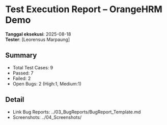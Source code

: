 # Test Execution Report – OrangeHRM Demo

**Tanggal eksekusi**: 2025-08-18  
**Tester**: [Leorensus Marpaung]

## Summary
- Total Test Cases: 9
- Passed: 7
- Failed: 2
- Open Bugs: 2 (High:1, Medium:1)

## Detail
- Link Bug Reports: ../03_BugReports/BugReport_Template.md
- Screenshots: ../04_Screenshots/

